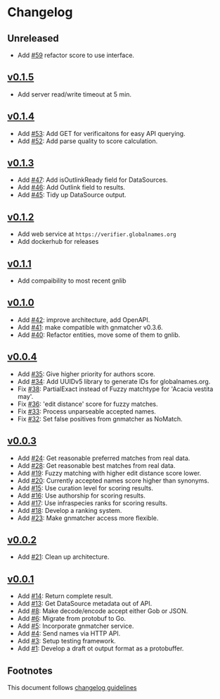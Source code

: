 # Changelog

## Unreleased

- Add [#59] refactor score to use interface.

## [v0.1.5]

- Add server read/write timeout at 5 min.

## [v0.1.4]

- Add [#53]: Add GET for verificaitons for easy API querying.
- Add [#52]: Add parse quality to score calculation.

## [v0.1.3]

- Add [#47]: Add isOutlinkReady field for DataSources.
- Add [#46]: Add Outlink field to results.
- Add [#45]: Tidy up DataSource output.

## [v0.1.2]

- Add web service at `https://verifier.globalnames.org`
- Add dockerhub for releases

## [v0.1.1]

- Add compaibility to most recent gnlib

## [v0.1.0]

- Add [#42]: improve architecture, add OpenAPI.
- Add [#41]: make compatible with gnmatcher v0.3.6.
- Add [#40]: Refactor entities, move some of them to gnlib.

## [v0.0.4]

- Add [#35]: Give higher priority for authors score.
- Add [#34]: Add UUIDv5 library to generate IDs for globalnames.org.
- Fix [#38]: PartialExact instead of Fuzzy matchtype for
             'Acacia vestita may'.
- Fix [#36]: 'edit distance' score for fuzzy matches.
- Fix [#33]: Process unparseable accepted names.
- Fix [#32]: Set false positives from gnmatcher as NoMatch.

## [v0.0.3]

- Add [#24]: Get reasonable preferred matches from real data.
- Add [#28]: Get reasonable best matches from real data.
- Add [#19]: Fuzzy matching with higher edit distance score lower.
- Add [#20]: Currently accepted names score higher than synonyms.
- Add [#15]: Use curation level for scoring results.
- Add [#16]: Use authorship for scoring results.
- Add [#17]: Use infraspecies ranks for scoring results.
- Add [#18]: Develop a ranking system.
- Add [#23]: Make gnmatcher access more flexible.

## [v0.0.2]

- Add [#21]: Clean up architecture.

## [v0.0.1]

- Add [#14]: Return complete result.
- Add [#13]: Get DataSource metadata out of API.
- Add [#8]: Make decode/encode accept either Gob or JSON.
- Add [#6]: Migrate from protobuf to Go.
- Add [#5]: Incorporate gnmatcher service.
- Add [#4]: Send names via HTTP API.
- Add [#3]: Setup testing framework.
- Add [#1]: Develop a draft ot output format as a protobuffer.

## Footnotes

This document follows [changelog guidelines]

[v0.1.5]: https://github.com/gnames/gnfinder/compare/v0.1.4...v0.1.5
[v0.1.4]: https://github.com/gnames/gnfinder/compare/v0.1.3...v0.1.4
[v0.1.3]: https://github.com/gnames/gnfinder/compare/v0.1.2...v0.1.3
[v0.1.2]: https://github.com/gnames/gnfinder/compare/v0.1.1...v0.1.2
[v0.1.1]: https://github.com/gnames/gnfinder/compare/v0.1.0...v0.1.1
[v0.1.0]: https://github.com/gnames/gnfinder/compare/v0.0.4...v0.1.0
[v0.0.4]: https://github.com/gnames/gnfinder/compare/v0.0.3...v0.0.4
[v0.0.3]: https://github.com/gnames/gnfinder/compare/v0.0.2...v0.0.3
[v0.0.2]: https://github.com/gnames/gnfinder/compare/v0.0.1...v0.0.2
[v0.0.1]: https://github.com/gnames/gnames/tree/v0.0.1

[#60]: https://github.com/gnames/gnames/issues/60
[#59]: https://github.com/gnames/gnames/issues/59
[#58]: https://github.com/gnames/gnames/issues/58
[#57]: https://github.com/gnames/gnames/issues/57
[#56]: https://github.com/gnames/gnames/issues/56
[#55]: https://github.com/gnames/gnames/issues/55
[#54]: https://github.com/gnames/gnames/issues/54
[#53]: https://github.com/gnames/gnames/issues/53
[#52]: https://github.com/gnames/gnames/issues/52
[#51]: https://github.com/gnames/gnames/issues/51
[#50]: https://github.com/gnames/gnames/issues/50
[#49]: https://github.com/gnames/gnames/issues/49
[#48]: https://github.com/gnames/gnames/issues/48
[#47]: https://github.com/gnames/gnames/issues/47
[#46]: https://github.com/gnames/gnames/issues/46
[#45]: https://github.com/gnames/gnames/issues/45
[#44]: https://github.com/gnames/gnames/issues/44
[#43]: https://github.com/gnames/gnames/issues/43
[#42]: https://github.com/gnames/gnames/issues/42
[#41]: https://github.com/gnames/gnames/issues/41
[#40]: https://github.com/gnames/gnames/issues/40
[#39]: https://github.com/gnames/gnames/issues/39
[#38]: https://github.com/gnames/gnames/issues/38
[#37]: https://github.com/gnames/gnames/issues/37
[#36]: https://github.com/gnames/gnames/issues/36
[#35]: https://github.com/gnames/gnames/issues/35
[#34]: https://github.com/gnames/gnames/issues/34
[#33]: https://github.com/gnames/gnames/issues/33
[#32]: https://github.com/gnames/gnames/issues/32
[#31]: https://github.com/gnames/gnames/issues/31
[#30]: https://github.com/gnames/gnames/issues/30
[#29]: https://github.com/gnames/gnames/issues/29
[#28]: https://github.com/gnames/gnames/issues/28
[#27]: https://github.com/gnames/gnames/issues/27
[#26]: https://github.com/gnames/gnames/issues/26
[#25]: https://github.com/gnames/gnames/issues/25
[#24]: https://github.com/gnames/gnames/issues/24
[#23]: https://github.com/gnames/gnames/issues/23
[#22]: https://github.com/gnames/gnames/issues/22
[#21]: https://github.com/gnames/gnames/issues/21
[#20]: https://github.com/gnames/gnames/issues/20
[#19]: https://github.com/gnames/gnames/issues/19
[#18]: https://github.com/gnames/gnames/issues/18
[#17]: https://github.com/gnames/gnames/issues/17
[#16]: https://github.com/gnames/gnames/issues/16
[#15]: https://github.com/gnames/gnames/issues/15
[#14]: https://github.com/gnames/gnames/issues/14
[#13]: https://github.com/gnames/gnames/issues/13
[#12]: https://github.com/gnames/gnames/issues/12
[#11]: https://github.com/gnames/gnames/issues/11
[#10]: https://github.com/gnames/gnames/issues/10
[#9]: https://github.com/gnames/gnames/issues/9
[#8]: https://github.com/gnames/gnames/issues/8
[#7]: https://github.com/gnames/gnames/issues/7
[#6]: https://github.com/gnames/gnames/issues/6
[#5]: https://github.com/gnames/gnames/issues/5
[#4]: https://github.com/gnames/gnames/issues/4
[#3]: https://github.com/gnames/gnames/issues/3
[#2]: https://github.com/gnames/gnames/issues/2
[#1]: https://github.com/gnames/gnames/issues/1

[changelog guidelines]: https://github.com/olivierlacan/keep-a-changelog
[gnindex]: https://index.globalnames.org
[Ruby gem gndinder]: https://github.com/GlobalNamesArchitecture/gnfinder
